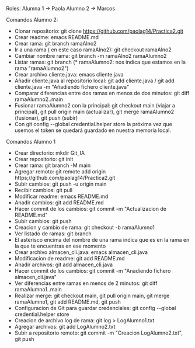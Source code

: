 Roles:
Alumna 1 -> Paola
Alumno 2 -> Marcos

Comandos Alumno 2:
- Clonar repositorio: git clone https://github.com/paolag14/Practica2.git
- Crear readme: emacs README.md
- Crear rama: git branch ramaAlno2
- Ir a una rama ( en este caso ramaAlno2): git checkout ramaAlno2
- Cambiar nombre rama: git branch -m ramaAlno2 ramaAlumno2
- Listar ramas: git branch (* ramaAlumno2: nos indica que estamos en la rama "ramaAlumno2")
- Crear archivo cliente.java: emacs cliente.java
- Añadir cliente.java al repositorio local: git add cliente.java / git add cliente.java -m "Añadiendo fichero cliente.java"
- Comparar diferencias entre dos ramas en menos de dos minutos: git diff ramaAlumno2..main
- Fusionar ramaAlumno2 con la principal: git checkout main (viajar a principal),  git pull origin main (actualizar), git merge ramaAlumno2 (fusionar), git push (subir)
- Con git config --global credential.helper store la próxima vez que usemos el token se quedará guardado en nuestra memoria local.


Comandos Alumno 1
- Crear directorio: mkdir Git_IA
- Crear repositorio: git init
- Crear rama: git branch -M main
- Agregar remoto: git remote add origin https;//github.com/paolag14/Practica2.git
- Subir cambios: git push -u origin main
- Recibir cambios: git pull
- Modificar readme: emacs README.md
- Anadir cambios: git add README.md
- Hacer commit de los cambios: git commit -m "Actualizacion de README.md"
- Subir cambios: git push
- Creacion y cambio de rama: git checkout -b ramaAlumno1
- Ver listado de ramas: git branch
- El asterisco encima del nombre de una rama indica que es en la rama en la que te encuentras en ese momento
- Crear archivo almacen_cli.java: emacs almacen_cli.java
- Modificacion de readme: git add README.md
- Anadir archivos: git add almacen_cli.java
- Hacer commit de los cambios: git commit -m "Anadiendo fichero almacen_cli.java"
- Ver diferencias entre ramas en menos de 2 minutos: git diff ramaAlumno1..main
- Realizar merge: git checkout main, git pull origin main, git merge ramaAlumno1, git add README.md, git push
- Configuracion de Git para guardar credenciales: git config --global credential.helper store
- Creacion de archivo log de rama: git log > LogAlumno1.txt
- Agregar archivos: git add LogAlumno2.txt
- Subir a repositorio remoto: git commit -m "Creacion LogAlumno2.txt", git push
